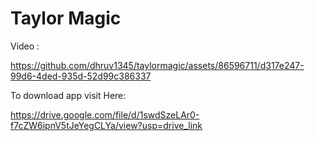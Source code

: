 # Taylor Magic

Video :

https://github.com/dhruv1345/taylormagic/assets/86596711/d317e247-99d6-4ded-935d-52d99c386337

To download app visit Here:

https://drive.google.com/file/d/1swdSzeLAr0-f7cZW6ipnV5tJeYegCLYa/view?usp=drive_link

